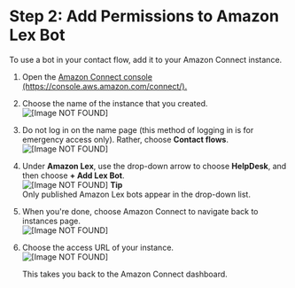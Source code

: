 # Step 2: Add Permissions to Amazon Lex Bot<a name="tutorial1-add-permissions-for-bot"></a>

To use a bot in your contact flow, add it to your Amazon Connect instance\. 

1. Open the [Amazon Connect console \(https://console\.aws\.amazon\.com/connect/\)\.](https://console.aws.amazon.com/connect/)

1. Choose the name of the instance that you created\.  
![\[Image NOT FOUND\]](http://docs.aws.amazon.com/connect/latest/adminguide/images/tutorial1-lex-custom-bot18.png)

1. Do not log in on the name page \(this method of logging in is for emergency access only\)\. Rather, choose **Contact flows**\.  
![\[Image NOT FOUND\]](http://docs.aws.amazon.com/connect/latest/adminguide/images/tutorial1-lex-custom-bot19.png)

1. Under **Amazon Lex**, use the drop\-down arrow to choose **HelpDesk**, and then choose **\+ Add Lex Bot**\.  
![\[Image NOT FOUND\]](http://docs.aws.amazon.com/connect/latest/adminguide/images/tutorial1-lex-custom-bot20.png)
**Tip**  
Only published Amazon Lex bots appear in the drop\-down list\.

1. When you're done, choose Amazon Connect to navigate back to instances page\.  
![\[Image NOT FOUND\]](http://docs.aws.amazon.com/connect/latest/adminguide/images/tutorial-connect-instances2.png)

1. Choose the access URL of your instance\.  
![\[Image NOT FOUND\]](http://docs.aws.amazon.com/connect/latest/adminguide/images/tutorial1-instance-url.png)

   This takes you back to the Amazon Connect dashboard\.
